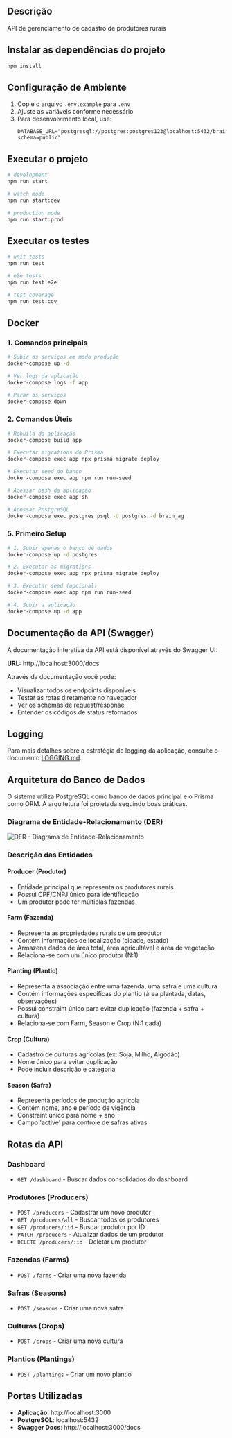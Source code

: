 ## Descrição

API de gerenciamento de cadastro de produtores rurais

## Instalar as dependências do projeto

```bash
npm install
```

## Configuração de Ambiente

1. Copie o arquivo `.env.example` para `.env`
2. Ajuste as variáveis conforme necessário
3. Para desenvolvimento local, use:
   ```
   DATABASE_URL="postgresql://postgres:postgres123@localhost:5432/brain_ag_dev?schema=public"
   ```

## Executar o projeto

```bash
# development
npm run start

# watch mode
npm run start:dev

# production mode
npm run start:prod
```

## Executar os testes

```bash
# unit tests
npm run test

# e2e tests
npm run test:e2e

# test coverage
npm run test:cov
```

## Docker


### 1. Comandos principais

```bash
# Subir os serviços em modo produção
docker-compose up -d

# Ver logs da aplicação
docker-compose logs -f app

# Parar os serviços
docker-compose down
```

### 2. Comandos Úteis

```bash
# Rebuild da aplicação
docker-compose build app

# Executar migrations do Prisma
docker-compose exec app npx prisma migrate deploy

# Executar seed do banco
docker-compose exec app npm run run-seed

# Acessar bash da aplicação
docker-compose exec app sh

# Acessar PostgreSQL
docker-compose exec postgres psql -U postgres -d brain_ag
```

### 5. Primeiro Setup

```bash
# 1. Subir apenas o banco de dados
docker-compose up -d postgres

# 2. Executar as migrations
docker-compose exec app npx prisma migrate deploy

# 3. Executar seed (opcional)
docker-compose exec app npm run run-seed

# 4. Subir a aplicação
docker-compose up -d app
```

## Documentação da API (Swagger)

A documentação interativa da API está disponível através do Swagger UI:

**URL:** http://localhost:3000/docs

Através da documentação você pode:
- Visualizar todos os endpoints disponíveis
- Testar as rotas diretamente no navegador
- Ver os schemas de request/response
- Entender os códigos de status retornados

## Logging

Para mais detalhes sobre a estratégia de logging da aplicação, consulte o documento [LOGGING.md](./LOGGING.md).

## Arquitetura do Banco de Dados

O sistema utiliza PostgreSQL como banco de dados principal e o Prisma como ORM. A arquitetura foi projetada seguindo boas práticas.

### Diagrama de Entidade-Relacionamento (DER)

![DER - Diagrama de Entidade-Relacionamento](docs/images/DER.png)

### Descrição das Entidades

#### **Producer (Produtor)**
- Entidade principal que representa os produtores rurais
- Possui CPF/CNPJ único para identificação
- Um produtor pode ter múltiplas fazendas

#### **Farm (Fazenda)**
- Representa as propriedades rurais de um produtor
- Contém informações de localização (cidade, estado)
- Armazena dados de área total, área agricultável e área de vegetação
- Relaciona-se com um único produtor (N:1)

#### **Planting (Plantio)**
- Representa a associação entre uma fazenda, uma safra e uma cultura
- Contém informações específicas do plantio (área plantada, datas, observações)
- Possui constraint único para evitar duplicação (fazenda + safra + cultura)
- Relaciona-se com Farm, Season e Crop (N:1 cada)

#### **Crop (Cultura)**
- Cadastro de culturas agrícolas (ex: Soja, Milho, Algodão)
- Nome único para evitar duplicação
- Pode incluir descrição e categoria

#### **Season (Safra)**
- Representa períodos de produção agrícola
- Contém nome, ano e período de vigência
- Constraint único para nome + ano
- Campo 'active' para controle de safras ativas

## Rotas da API

### Dashboard
- `GET /dashboard` - Buscar dados consolidados do dashboard

### Produtores (Producers)
- `POST /producers` - Cadastrar um novo produtor
- `GET /producers/all` - Buscar todos os produtores
- `GET /producers/:id` - Buscar produtor por ID
- `PATCH /producers` - Atualizar dados de um produtor
- `DELETE /producers/:id` - Deletar um produtor

### Fazendas (Farms)
- `POST /farms` - Criar uma nova fazenda

### Safras (Seasons)
- `POST /seasons` - Criar uma nova safra

### Culturas (Crops)
- `POST /crops` - Criar uma nova cultura

### Plantios (Plantings)
- `POST /plantings` - Criar um novo plantio

## Portas Utilizadas

- **Aplicação**: http://localhost:3000
- **PostgreSQL**: localhost:5432
- **Swagger Docs**: http://localhost:3000/docs